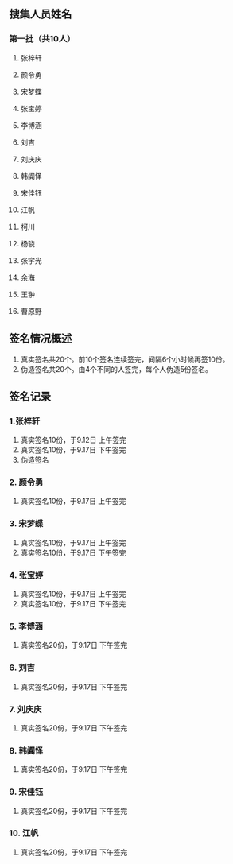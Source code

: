 
## 搜集人员姓名
### 第一批（共10人）
1. 张梓轩
2. 颜令勇
3. 宋梦蝶
4. 张宝婷
5. 李博涵
6. 刘吉
7. 刘庆庆
8. 韩阗怿
9. 宋佳钰
10. 江帆

4. 柯川
5. 杨骁
6. 张宇光
8. 余海
7. 王翀
8. 曹原野

## 签名情况概述
1. 真实签名共20个。前10个签名连续签完，间隔6个小时候再签10份。
2. 伪造签名共20个。由4个不同的人签完，每个人伪造5份签名。

## 签名记录
### 1.张梓轩
1. 真实签名10份，于9.12日 上午签完
2. 真实签名10份，于9.17日 下午签完
2. 伪造签名

### 2. 颜令勇
1. 真实签名10份，于9.17日 上午签完

### 3. 宋梦蝶
1. 真实签名10份，于9.17日 上午签完
2. 真实签名10份，于9.17日 下午签完

### 4. 张宝婷
1. 真实签名10份，于9.17日 上午签完
2. 真实签名10份，于9.17日 下午签完

### 5. 李博涵
1. 真实签名20份，于9.17日 下午签完

### 6. 刘吉
1. 真实签名20份，于9.17日 下午签完

### 7. 刘庆庆
1. 真实签名20份，于9.17日 下午签完

### 8. 韩阗怿
1. 真实签名20份，于9.17日 下午签完

### 9. 宋佳钰
1. 真实签名20份，于9.17日 下午签完

### 10. 江帆
1. 真实签名20份，于9.17日 下午签完
